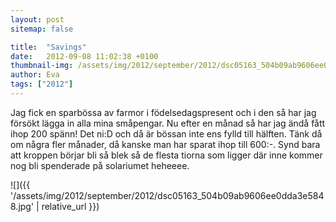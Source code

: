 ```yaml
---
layout: post
sitemap: false

title:  "Savings"
date:   2012-09-08 11:02:38 +0100
thumbnail-img: /assets/img/2012/september/2012/dsc05163_504b09ab9606ee0dda3e5848.jpg
author: Eva
tags: ["2012"]
---
```


Jag fick en sparbössa av farmor i födelsedagspresent och i den så har jag försökt lägga in alla mina småpengar. Nu efter en månad så har jag ändå fått ihop 200 spänn! Det ni:D och då är bössan inte ens fylld till hälften. Tänk då om några fler månader, då kanske man har sparat ihop till 600:-. Synd bara att kroppen börjar bli så blek så de flesta tiorna som ligger där inne kommer nog bli spenderade på solariumet heheeee.

![]({{ '/assets/img/2012/september/2012/dsc05163_504b09ab9606ee0dda3e5848.jpg'  | relative_url }})

